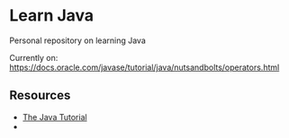# Learn Java
Personal repository on learning Java  
    
Currently on: https://docs.oracle.com/javase/tutorial/java/nutsandbolts/operators.html
  
Resources
---------
* [The Java Tutorial](https://docs.oracle.com/javase/tutorial/index.html)
*
